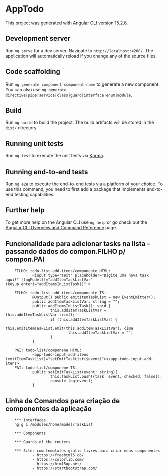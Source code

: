 # AppTodo

This project was generated with [Angular CLI](https://github.com/angular/angular-cli) version 15.2.8.

## Development server

Run `ng serve` for a dev server. Navigate to `http://localhost:4200/`. The application will automatically reload if you change any of the source files.

## Code scaffolding

Run `ng generate component component-name` to generate a new component. You can also use `ng generate directive|pipe|service|class|guard|interface|enum|module`.

## Build

Run `ng build` to build the project. The build artifacts will be stored in the `dist/` directory.

## Running unit tests

Run `ng test` to execute the unit tests via [Karma](https://karma-runner.github.io).

## Running end-to-end tests

Run `ng e2e` to execute the end-to-end tests via a platform of your choice. To use this command, you need to first add a package that implements end-to-end testing capabilities.

## Further help

To get more help on the Angular CLI use `ng help` or go check out the [Angular CLI Overview and Command Reference](https://angular.io/cli) page.

## Funcionalidade para adicionar tasks na lista - passando dados do compon.FILHO p/ compon.PAI
        FILHO: todo-list-add-itens/componente HTML:
                <input type="text" placeholder="Digite uma nova task aqui!" [(ngModel)]="addItemTaskListVar" (keyup.enter)="addItemsInListTask()" >

        FILHO: todo-list-add-itens/componente TS:
                @Output() public emitItemTaskList = new EventEmitter();
                public addItemTaskListVar: string = "";                
                public addItemsInListTask(): void {                
                        this.addItemTaskListVar = this.addItemTaskListVar.trim();               
                        if (this.addItemTaskListVar) {                        
                                this.emitItemTaskList.emit(this.addItemTaskListVar); cima                        
                                this.addItemTaskListVar = "";
                        }
                }

        PAI: todo-list/componene HTML:
                <app-todo-input-add-itens (emitItemTaskList)="setEmitTaskList($event)"></app-todo-input-add-itens>
        PAI: todo-list/componene TS:
                public setEmitTaskList(event: string){                
                        this.taskList.push({task: event, checked: false});
                        console.log(event);
                }

## Linha de Comandos para criação de componentes da aplicação
        
        *** Interfaces
        ng g i /modules/home/model/TaskList

        *** Components

        *** Guards of the routers

        *** Sites com templates gratis livres para criar meus componentes
                - https://freehtml5.co/
                - https://colorlib.com/
                - https://html5up.net/
                - https://startbootstrap.com/



